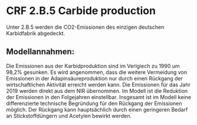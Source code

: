 # CRF 2.B.5 Carbide production

Unter 2.B.5 werden die CO2-Emissionen des einzigen deutschen Karbidfabrik abgedeckt.

## Modellannahmen:
Die Emissionen aus der Karbidproduktion sind im Verlgiech zu 1990 um 98,2% gesunken. Es wird angenommen, dass die weitere Vermeidung von Emissionen in der Adapinsäureproduktion nur durch einen Rückgang der wirtschaftlichen Aktivität erreicht werden kann. Die Emissionen für das Jahr 2019 werden direkt aus dem NIR übernommen. Im Modell ist die Reduktion der Emissionen in den Folgejahren einstellbar. Insgesamt ist im Modell keine differenzierte technische Begründung für den Rückgang der Emissionen möglich. Der Rückgang kann hauptsächlich durch einen geringeren Bedarf an Stickstoffdüngern und Acetylen bewirkt werden.
